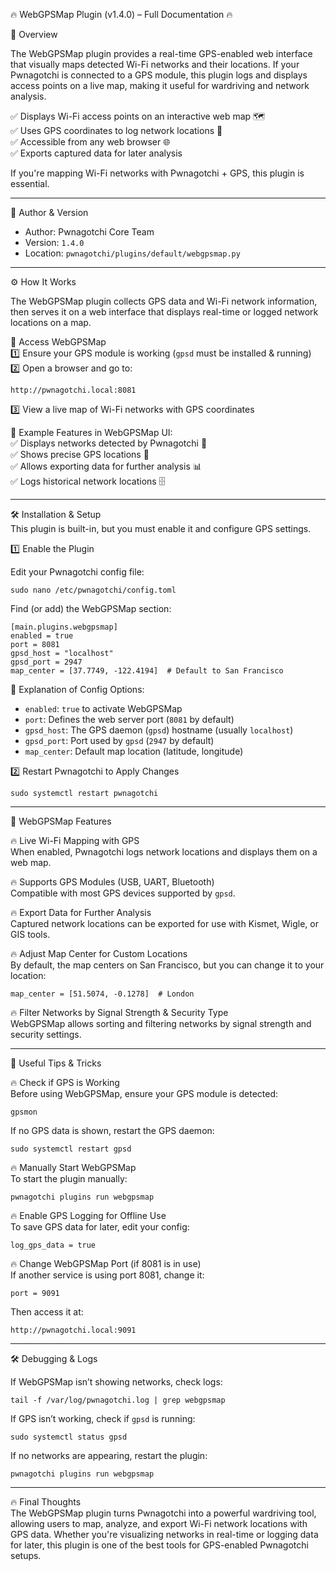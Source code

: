 🔥 WebGPSMap Plugin (v1.4.0) – Full Documentation 🔥  

📌 Overview  

The WebGPSMap plugin provides a real-time GPS-enabled web interface that visually maps detected Wi-Fi networks and their locations. If your Pwnagotchi is connected to a GPS module, this plugin logs and displays access points on a live map, making it useful for wardriving and network analysis.  

✅ Displays Wi-Fi access points on an interactive web map 🗺️  
✅ Uses GPS coordinates to log network locations 📍  
✅ Accessible from any web browser 🌐  
✅ Exports captured data for later analysis  

If you're mapping Wi-Fi networks with Pwnagotchi + GPS, this plugin is essential.  

---

👤 Author & Version  
- Author: Pwnagotchi Core Team  
- Version: `1.4.0`  
- Location: `pwnagotchi/plugins/default/webgpsmap.py`  

---

⚙️ How It Works  

The WebGPSMap plugin collects GPS data and Wi-Fi network information, then serves it on a web interface that displays real-time or logged network locations on a map.  

📌 Access WebGPSMap  
1️⃣ Ensure your GPS module is working (`gpsd` must be installed & running)  
2️⃣ Open a browser and go to:  

	http://pwnagotchi.local:8081  

3️⃣ View a live map of Wi-Fi networks with GPS coordinates  

📌 Example Features in WebGPSMap UI:  
✅ Displays networks detected by Pwnagotchi 📡  
✅ Shows precise GPS locations 📍  
✅ Allows exporting data for further analysis 📊  
✅ Logs historical network locations 🗄️  

---

🛠️ Installation & Setup  
This plugin is built-in, but you must enable it and configure GPS settings.  

1️⃣ Enable the Plugin  

Edit your Pwnagotchi config file:  

	sudo nano /etc/pwnagotchi/config.toml  

Find (or add) the WebGPSMap section:  

	[main.plugins.webgpsmap]
	enabled = true
	port = 8081
	gpsd_host = "localhost"
	gpsd_port = 2947
	map_center = [37.7749, -122.4194]  # Default to San Francisco  

📌 Explanation of Config Options:  
- `enabled`: `true` to activate WebGPSMap  
- `port`: Defines the web server port (`8081` by default)  
- `gpsd_host`: The GPS daemon (`gpsd`) hostname (usually `localhost`)  
- `gpsd_port`: Port used by `gpsd` (`2947` by default)  
- `map_center`: Default map location (latitude, longitude)  

2️⃣ Restart Pwnagotchi to Apply Changes  

	sudo systemctl restart pwnagotchi  

---

📂 WebGPSMap Features  

🔥 Live Wi-Fi Mapping with GPS  
When enabled, Pwnagotchi logs network locations and displays them on a web map.  

🔥 Supports GPS Modules (USB, UART, Bluetooth)  
Compatible with most GPS devices supported by `gpsd`.  

🔥 Export Data for Further Analysis  
Captured network locations can be exported for use with Kismet, Wigle, or GIS tools.  

🔥 Adjust Map Center for Custom Locations  
By default, the map centers on San Francisco, but you can change it to your location:  

	map_center = [51.5074, -0.1278]  # London  

🔥 Filter Networks by Signal Strength & Security Type  
WebGPSMap allows sorting and filtering networks by signal strength and security settings.  

---

🚀 Useful Tips & Tricks  

🔥 Check if GPS is Working  
Before using WebGPSMap, ensure your GPS module is detected:  

	gpsmon  

If no GPS data is shown, restart the GPS daemon:  

	sudo systemctl restart gpsd  

🔥 Manually Start WebGPSMap  
To start the plugin manually:  

	pwnagotchi plugins run webgpsmap  

🔥 Enable GPS Logging for Offline Use  
To save GPS data for later, edit your config:  

	log_gps_data = true  

🔥 Change WebGPSMap Port (if 8081 is in use)  
If another service is using port 8081, change it:  

	port = 9091  

Then access it at:  

	http://pwnagotchi.local:9091  

---

🛠️ Debugging & Logs  

If WebGPSMap isn’t showing networks, check logs:  

	tail -f /var/log/pwnagotchi.log | grep webgpsmap  

If GPS isn’t working, check if `gpsd` is running:  

	sudo systemctl status gpsd  

If no networks are appearing, restart the plugin:  

	pwnagotchi plugins run webgpsmap  

---

🔥 Final Thoughts  
The WebGPSMap plugin turns Pwnagotchi into a powerful wardriving tool, allowing users to map, analyze, and export Wi-Fi network locations with GPS data. Whether you're visualizing networks in real-time or logging data for later, this plugin is one of the best tools for GPS-enabled Pwnagotchi setups.  
